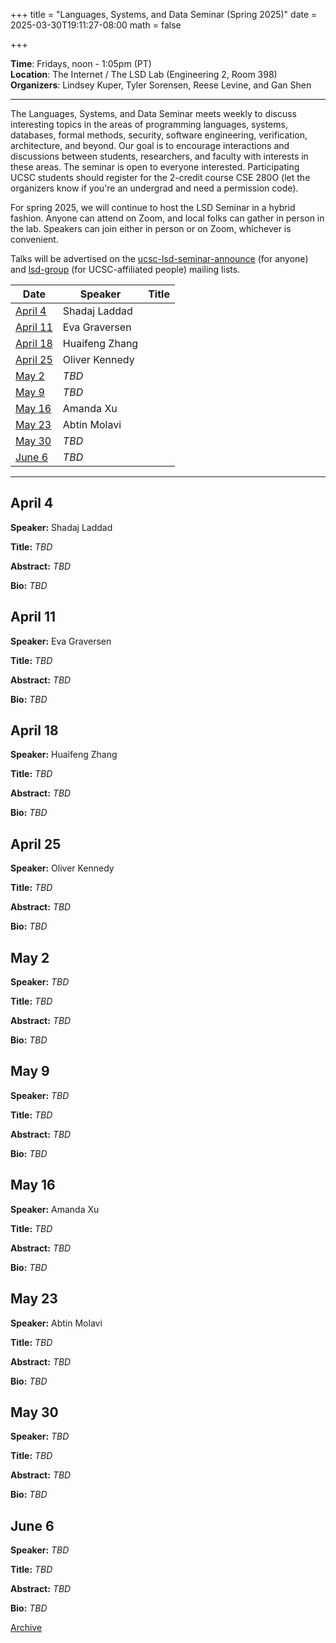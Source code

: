 +++
title = "Languages, Systems, and Data Seminar (Spring 2025)"
date = 2025-03-30T19:11:27-08:00
math = false

+++

**Time**: Fridays, noon - 1:05pm (PT) <br />
**Location**: The Internet / The LSD Lab (Engineering 2, Room 398) <br />
**Organizers**: Lindsey Kuper, Tyler Sorensen, Reese Levine, and Gan Shen <br />

---

The Languages, Systems, and Data Seminar meets weekly to discuss interesting topics in the areas of programming languages, systems, databases, formal methods, security, software engineering, verification, architecture, and beyond.  Our goal is to encourage interactions and discussions between students, researchers, and faculty with interests in these areas.  The seminar is open to everyone interested.  Participating UCSC students should register for the 2-credit course CSE 280O (let the organizers know if you're an undergrad and need a permission code).

For spring 2025, we will continue to host the LSD Seminar in a hybrid fashion.  Anyone can attend on Zoom, and local folks can gather in person in the lab.  Speakers can join either in person or on Zoom, whichever is convenient.


Talks will be advertised on the [ucsc-lsd-seminar-announce](https://groups.google.com/g/ucsc-lsd-seminar-announce) (for anyone) and [lsd-group](https://groups.google.com/a/ucsc.edu/g/lsd-group/members) (for UCSC-affiliated people) mailing lists.


| Date                  | Speaker        | Title    |
|-------                |---------       |--------- |
| [April 4](#april-4)   | Shadaj Laddad  |          |
| [April 11](#april-11) | Eva Graversen  |          |
| [April 18](#april-18) | Huaifeng Zhang |          |
| [April 25](#april-25) | Oliver Kennedy |          |
| [May 2](#may-2)       | _TBD_          |          |
| [May 9](#may-9)       | _TBD_          |          |
| [May 16](#may-16)     | Amanda Xu      |          |
| [May 23](#may-23)     | Abtin Molavi   |          |
| [May 30](#may-30)     | _TBD_          |          |
| [June 6](#june-6)     | _TBD_          |          |
---

## April 4

**Speaker:** Shadaj Laddad 

**Title:** _TBD_

**Abstract:** _TBD_

**Bio:** _TBD_

## April 11

**Speaker:** Eva Graversen 

**Title:** _TBD_

**Abstract:** _TBD_

**Bio:** _TBD_

## April 18

**Speaker:** Huaifeng Zhang 

**Title:** _TBD_

**Abstract:** _TBD_

**Bio:** _TBD_

## April 25

**Speaker:** Oliver Kennedy

**Title:** _TBD_

**Abstract:** _TBD_

**Bio:** _TBD_

## May 2

**Speaker:** _TBD_

**Title:** _TBD_

**Abstract:** _TBD_

**Bio:** _TBD_

## May 9

**Speaker:** _TBD_

**Title:** _TBD_

**Abstract:** _TBD_

**Bio:** _TBD_

## May 16

**Speaker:** Amanda Xu

**Title:** _TBD_

**Abstract:** _TBD_

**Bio:** _TBD_

## May 23

**Speaker:** Abtin Molavi

**Title:** _TBD_

**Abstract:** _TBD_

**Bio:** _TBD_

## May 30

**Speaker:** _TBD_

**Title:** _TBD_

**Abstract:** _TBD_

**Bio:** _TBD_

## June 6

**Speaker:** _TBD_

**Title:** _TBD_

**Abstract:** _TBD_

**Bio:** _TBD_

[Archive](../)
